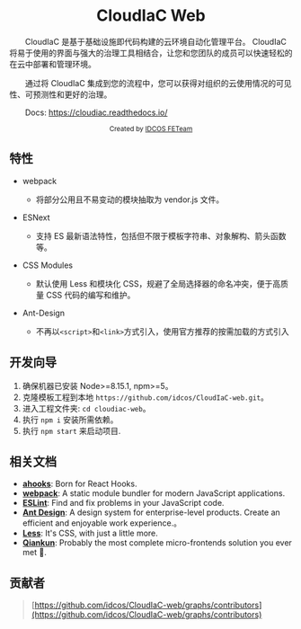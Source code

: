<div align="center"><h1 align="center">CloudIaC Web</h1></div>
<div align="left">
  <p>&emsp;&emsp;CloudIaC 是基于基础设施即代码构建的云环境自动化管理平台。 CloudIaC 将易于使用的界面与强大的治理工具相结合，让您和您团队的成员可以快速轻松的在云中部署和管理环境。</p>
  <p>&emsp;&emsp;通过将 CloudIaC 集成到您的流程中，您可以获得对组织的云使用情况的可见性、可预测性和更好的治理。</p>
  <p>&emsp;&emsp;Docs: <a href='https://cloudiac.readthedocs.io/' target> https://cloudiac.readthedocs.io/ </a></p>
</div>

<div align="center">
  <sub>Created by <a href="#">IDCOS FETeam</a>
</div>

## 特性

- webpack

  - 将部分公用且不易变动的模块抽取为 vendor.js 文件。

- ESNext

  - 支持 ES 最新语法特性，包括但不限于模板字符串、对象解构、箭头函数等。

- CSS Modules

  - 默认使用 Less 和模块化 CSS，规避了全局选择器的命名冲突，便于高质量 CSS 代码的编写和维护。

- Ant-Design
  - 不再以`<script>`和`<link>`方式引入，使用官方推荐的按需加载的方式引入

## 开发向导

1.  确保机器已安装 Node>=8.15.1, npm>=5。
2.  克隆模板工程到本地 `https://github.com/idcos/CloudIaC-web.git`。
3.  进入工程文件夹: `cd cloudiac-web`。
4.  执行 `npm i` 安装所需依赖。
5.  执行 `npm start` 来启动项目.

## 相关文档

- [**ahooks**](https://ahooks.js.org/): Born for React Hooks.
- [**webpack**](https://webpack.js.org/): A static module bundler for modern JavaScript applications.
- [**ESLint**](https://eslint.org/): Find and fix problems in your JavaScript code.
- [**Ant Design**](https://ant.design/index-cn): A design system for enterprise-level products. Create an efficient and enjoyable work experience.。
- [**Less**](http://lesscss.org/): It's CSS, with just a little more.
- [**Qiankun**](https://qiankun.umijs.org/): Probably the most complete micro-frontends solution you ever met 🧐.

## 贡献者

> [https://github.com/idcos/CloudIaC-web/graphs/contributors](https://github.com/idcos/CloudIaC-web/graphs/contributors)
  
